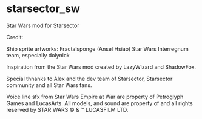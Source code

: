 # starsector_sw
Star Wars mod for Starsector

Credit:

  Ship sprite artworks:
    Fractalsponge (Ansel Hsiao)
    Star Wars Interregnum team, especially dolynick
  
  Inspiration from the Star Wars mod created by LazyWizard and ShadowFox.


Special thnanks to Alex and the dev team of Starsector, Starsector community and all Star Wars fans.


Voice line sfx from Star Wars Empire at War are property of Petroglyph Games and LucasArts.
All models, and sound are property of and all rights reserved by STAR WARS © & ™ LUCASFILM LTD.
